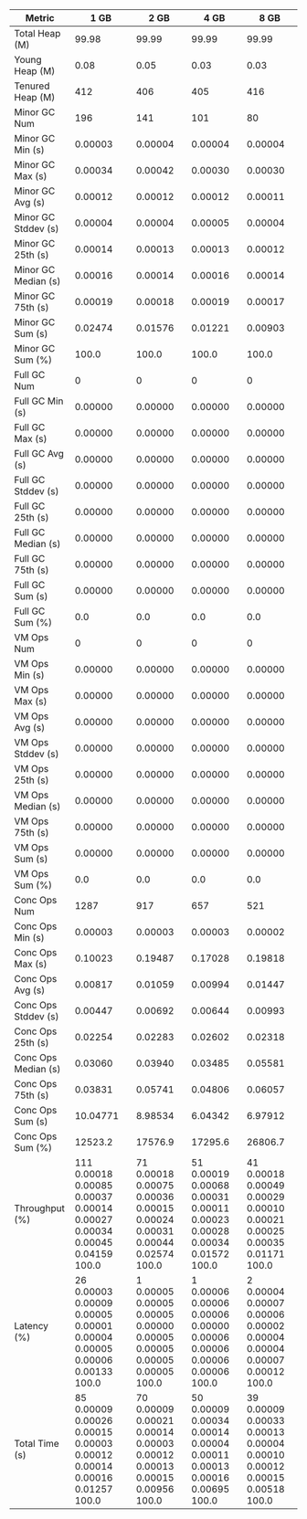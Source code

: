 | Metric | 1 GB | 2 GB | 4 GB | 8 GB |
|------|----|----|----|----|
| Total Heap (M) | 99.98 | 99.99 | 99.99 | 99.99 |
| Young Heap (M) | 0.08 | 0.05 | 0.03 | 0.03 |
| Tenured Heap (M) | 412 | 406 | 405 | 416 |
| Minor GC Num | 196 | 141 | 101 | 80 |
| Minor GC Min (s) | 0.00003 | 0.00004 | 0.00004 | 0.00004 |
| Minor GC Max (s) | 0.00034 | 0.00042 | 0.00030 | 0.00030 |
| Minor GC Avg (s) | 0.00012 | 0.00012 | 0.00012 | 0.00011 |
| Minor GC Stddev (s) | 0.00004 | 0.00004 | 0.00005 | 0.00004 |
| Minor GC 25th (s) | 0.00014 | 0.00013 | 0.00013 | 0.00012 |
| Minor GC Median (s) | 0.00016 | 0.00014 | 0.00016 | 0.00014 |
| Minor GC 75th (s) | 0.00019 | 0.00018 | 0.00019 | 0.00017 |
| Minor GC Sum (s) | 0.02474 | 0.01576 | 0.01221 | 0.00903 |
| Minor GC Sum (%) | 100.0 | 100.0 | 100.0 | 100.0 |
| Full GC Num | 0 | 0 | 0 | 0 |
| Full GC Min (s) | 0.00000 | 0.00000 | 0.00000 | 0.00000 |
| Full GC Max (s) | 0.00000 | 0.00000 | 0.00000 | 0.00000 |
| Full GC Avg (s) | 0.00000 | 0.00000 | 0.00000 | 0.00000 |
| Full GC Stddev (s) | 0.00000 | 0.00000 | 0.00000 | 0.00000 |
| Full GC 25th (s) | 0.00000 | 0.00000 | 0.00000 | 0.00000 |
| Full GC Median (s) | 0.00000 | 0.00000 | 0.00000 | 0.00000 |
| Full GC 75th (s) | 0.00000 | 0.00000 | 0.00000 | 0.00000 |
| Full GC Sum (s) | 0.00000 | 0.00000 | 0.00000 | 0.00000 |
| Full GC Sum (%) | 0.0 | 0.0 | 0.0 | 0.0 |
| VM Ops Num | 0 | 0 | 0 | 0 |
| VM Ops Min (s) | 0.00000 | 0.00000 | 0.00000 | 0.00000 |
| VM Ops Max (s) | 0.00000 | 0.00000 | 0.00000 | 0.00000 |
| VM Ops Avg (s) | 0.00000 | 0.00000 | 0.00000 | 0.00000 |
| VM Ops Stddev (s) | 0.00000 | 0.00000 | 0.00000 | 0.00000 |
| VM Ops 25th (s) | 0.00000 | 0.00000 | 0.00000 | 0.00000 |
| VM Ops Median (s) | 0.00000 | 0.00000 | 0.00000 | 0.00000 |
| VM Ops 75th (s) | 0.00000 | 0.00000 | 0.00000 | 0.00000 |
| VM Ops Sum (s) | 0.00000 | 0.00000 | 0.00000 | 0.00000 |
| VM Ops Sum (%) | 0.0 | 0.0 | 0.0 | 0.0 |
| Conc Ops Num | 1287 | 917 | 657 | 521 |
| Conc Ops Min (s) | 0.00003 | 0.00003 | 0.00003 | 0.00002 |
| Conc Ops Max (s) | 0.10023 | 0.19487 | 0.17028 | 0.19818 |
| Conc Ops Avg (s) | 0.00817 | 0.01059 | 0.00994 | 0.01447 |
| Conc Ops Stddev (s) | 0.00447 | 0.00692 | 0.00644 | 0.00993 |
| Conc Ops 25th (s) | 0.02254 | 0.02283 | 0.02602 | 0.02318 |
| Conc Ops Median (s) | 0.03060 | 0.03940 | 0.03485 | 0.05581 |
| Conc Ops 75th (s) | 0.03831 | 0.05741 | 0.04806 | 0.06057 |
| Conc Ops Sum (s) | 10.04771 | 8.98534 | 6.04342 | 6.97912 |
| Conc Ops Sum (%) | 12523.2 | 17576.9 | 17295.6 | 26806.7 |
| Throughput (%) | 111	0.00018	0.00085	0.00037	0.00014	0.00027	0.00034	0.00045	0.04159	100.0 | 71	0.00018	0.00075	0.00036	0.00015	0.00024	0.00031	0.00044	0.02574	100.0 | 51	0.00019	0.00068	0.00031	0.00011	0.00023	0.00028	0.00034	0.01572	100.0 | 41	0.00018	0.00049	0.00029	0.00010	0.00021	0.00025	0.00035	0.01171	100.0 |
| Latency (%) | 26	0.00003	0.00009	0.00005	0.00001	0.00004	0.00005	0.00006	0.00133	100.0 | 1	0.00005	0.00005	0.00005	0.00000	0.00005	0.00005	0.00005	0.00005	100.0 | 1	0.00006	0.00006	0.00006	0.00000	0.00006	0.00006	0.00006	0.00006	100.0 | 2	0.00004	0.00007	0.00006	0.00002	0.00004	0.00004	0.00007	0.00012	100.0 |
| Total Time (s) | 85	0.00009	0.00026	0.00015	0.00003	0.00012	0.00014	0.00016	0.01257	100.0 | 70	0.00009	0.00021	0.00014	0.00003	0.00012	0.00013	0.00015	0.00956	100.0 | 50	0.00009	0.00034	0.00014	0.00004	0.00011	0.00013	0.00016	0.00695	100.0 | 39	0.00009	0.00033	0.00013	0.00004	0.00010	0.00012	0.00015	0.00518	100.0 |
